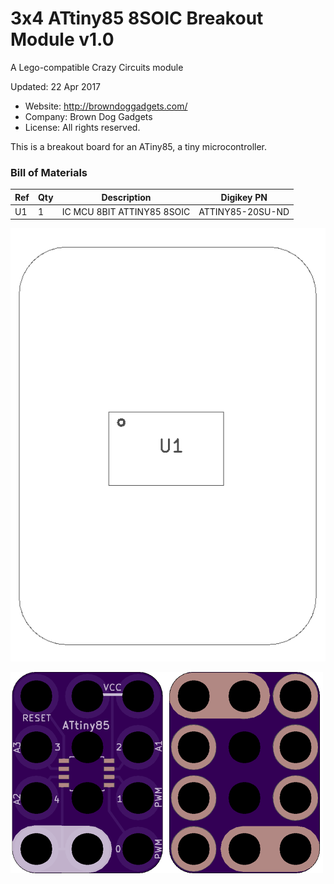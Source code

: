 <!--- start title --->
# 3x4 ATtiny85 8SOIC Breakout Module v1.0
A Lego-compatible Crazy Circuits module

Updated: 22 Apr 2017
- Website: http://browndoggadgets.com/
- Company: Brown Dog Gadgets
- License: All rights reserved.
<!--- end title --->

This is a breakout board for an ATiny85, a tiny microcontroller. 

<!--- bom start --->
### Bill of Materials

|Ref|Qty|Description|Digikey PN|
|---|---|-----------|------|
|U1|1|IC MCU 8BIT ATTINY85 8SOIC|ATTINY85-20SU-ND|


<!--- bom end --->
![Assembly Diagram](assembly.png)

![Gerber Preview](preview.png)

